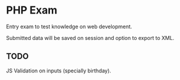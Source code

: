 # PHP Exam

Entry exam to test knowledge on web development.

Submitted data will be saved on session and option to export to XML.

## TODO

JS Validation on inputs (specially birthday).
